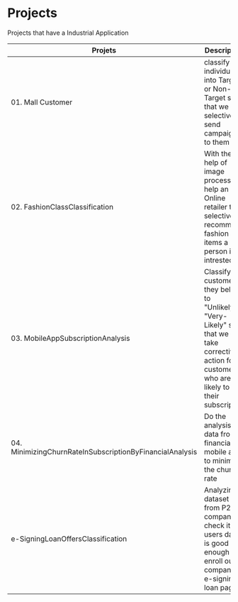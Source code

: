 # Projects
Projects that have a Industrial Application

|Projets|Description|
|--- |--- |
|01. Mall Customer|classify a individual into Target or Non-Target so that we can selectively send campaign to them|
|02. FashionClassClassification| With the help of image processing, help an Online retailer to selectively recommend fashion items a person is intrested in|
|03. MobileAppSubscriptionAnalysis|Classify the customer if they belong to "Unlikely" & "Very-Likely" so that we can take corrective action for customer who are likely to end their subscription|
|04. MinimizingChurnRateInSubscriptionByFinancialAnalysis| Do the analysis of data from a financial mobile app to minimize the churn rate|
|e-SigningLoanOffersClassification|Analyzing dataset from P2P company to check its users data is good enough to enroll our companies e-signing loan page|
